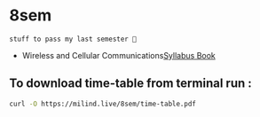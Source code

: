 # 8sem

`stuff to pass my last semester 🥳`

- Wireless and Cellular Communications[Syllabus](./wcc.pdf)[ Book](./wcc-book.pdf)

## To download time-table from terminal run :

```bash
curl -O https://milind.live/8sem/time-table.pdf
```
